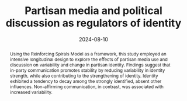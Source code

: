 ---
abstract: Using the Reinforcing Spirals Model as a framework, this study employed an intensive
    longitudinal design to explore the effects of partisan media use and discussion on variability and
    change in partisan identity. Findings suggest that in-party communication promotes stability by
    reducing variability in identity strength, while also contributing to the strengthening of identity.
    Identity exhibited a tendency to decay among the strongly identified, absent other influences.
    Non-affirming communication, in contrast, was associated with increased variability.
abstract_short: ""
all_day: true
authors:
- admin
date: "2024-08-10"
draft: false
event: 107th Annual Conference of the Association for Education in Mass Communication
  and Journalism
event_url: ""
featured: true
header:
  caption: ""
  image: ""
highlight: true
location: Philadelphia, PA
math: false
projects: []
publishDate: "2024-07-20"
tags: []
title: "Partisan media and political discussion as regulators of identity"
links:
- icon: file-pdf
  icon_pack: far
  name: Paper
  url: /pdf/Long_AEJMC_24_identity.pdf
- icon: chalkboard-teacher
  icon_pack: fas
  name: Poster
  url: /pdf/Long_AEJ24_identity_poster.pdf
url_code: ""
url_pdf: ""
url_slides: ""
url_video: ""
---